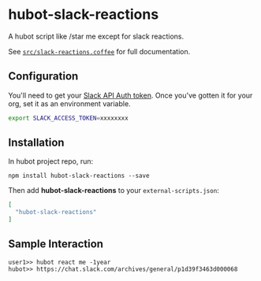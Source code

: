 # hubot-slack-reactions

A hubot script like /star me except for slack reactions.

See [`src/slack-reactions.coffee`](src/slack-reactions.coffee) for full documentation.

## Configuration

You'll need to get your [Slack API Auth token](https://api.slack.com/web#authentication). Once you've gotten it for your org, set it as an environment variable.

```sh
export SLACK_ACCESS_TOKEN=xxxxxxxx
```

## Installation

In hubot project repo, run:

`npm install hubot-slack-reactions --save`

Then add **hubot-slack-reactions** to your `external-scripts.json`:

```json
[
  "hubot-slack-reactions"
]
```

## Sample Interaction

```
user1>> hubot react me -1year
hubot>> https://chat.slack.com/archives/general/p1d39f3463d000068
```
